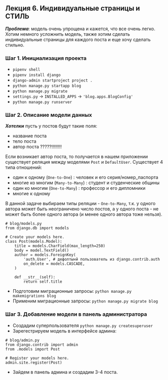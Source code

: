 ## Лекция 6. Индивидуальные страницы и СТИЛЬ

***Проблема***: модель очень упрощена и кажется, что все очень легко. Хотим немного усложнить модель, также хотим сделать индивидуальные страницы для каждого поста и еще хочу сделать стильно.


### Шаг 1. Инициализация проекта
* ```pipenv shell```
* ```pipenv install django```
* ```django-admin startproject project .```
* ```python manage.py startapp blog```
* ```python manage.py migrate```
* ```settings.py``` -> ```INSTALLED_APPS``` -> ```'blog.apps.BlogConfig'```
* ```python manage.py runserver```

### Шаг 2. Описание модели данных
***Хотелки*** пусть у постов будут такие поля:
* название поста
* тело поста
* автор поста ?????!!!!!!!!

Если возникает автор поста, то получается в нашем приложении существует реляция между моделями ```Post``` и ```DefaultUser```.
Существует 4 типа отношений:
* один к одному (```One-to-One```) : человек и его серия/номер_паспорта
* многие ко многим (```Many-to-Many```) : студент и студенческие общины
* один ко многим (```One-to-Many```) : профессор и его дипломники
* многие к одному


В данной задаче выбираем типы реляции - ```One-to-Many```, т.к. у одного автора может быть неограничено число постов, а у одного поста - не может быть более одного автора (и менее одного автора тоже нельзя).

```
# blog/models.py
from django.db import models

# Create your models here.
class Post(models.Model):
    title = models.CharField(max_length=250)
    body = model.TextField()
    author = models.ForeignKey(
        'auth.User', # дефолтынй пользователь из django.contrib.auth
        on_delete = models.CASCADE,
    )

    def __str__(self):
        return self.title 
```

* Подготовим миграционные запросы: ```python manage.py makemigrations blog```
* Применим миграционные запросы: ```python manage.py migrate blog```

### Шаг 3. Добавление модели в панель администратора
* Создадим суперпользователя ```python manage.py createsuperuser```
* Зарегестрируем модель в интерфейсе админа:
```
# blog/admin.py
from django.contrib import admin
from .models import Post

# Register your models here.
admin.site.register(Post)
```
* Зайдем в панель админа и создадим 3-4 поста.
